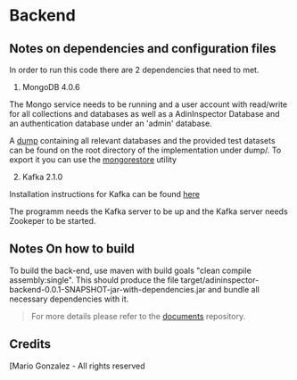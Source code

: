 # Backend

## Notes on dependencies and configuration files

In order to run this code there are 2 dependencies that need to met.

1. MongoDB 4.0.6

The Mongo service needs to be running and a user account with read/write for all collections and databases as well as a AdinInspector Database and an authentication database under an 'admin' database.

A [dump](https://docs.mongodb.com/manual/reference/program/mongodump/) containing all relevant databases and the provided test datasets can be found on the root directory of the implementation under dump/. To export it you can use the [mongorestore](https://docs.mongodb.com/manual/reference/program/mongorestore/#bin.mongorestore) utility 

2. Kafka 2.1.0 

Installation instructions for Kafka can be found [here](https://kafka.apache.org/quickstart)

The programm needs the Kafka server to be up and the Kafka server needs Zookeper to be started.

## Notes On how to build

To build the back-end, use maven with build goals "clean compile assembly:single".
This should produce the file target/adininspector-backend-0.0.1-SNAPSHOT-jar-with-dependencies.jar and bundle all necessary dependencies with it.

> For more details please refer to the [documents](https://github.com/DHSTTOS/documents) repository.

## Credits
[Mario Gonzalez - All rights reserved
